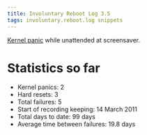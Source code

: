 ```yaml
---
title: Involuntary Reboot Log 3.5
tags: involuntary.reboot.log snippets
---
```


[Kernel panic](/wiki/Kernel_panic) while unattended at screensaver.

# Statistics so far

-   Kernel panics: 2
-   Hard resets: 3
-   Total failures: 5
-   Start of recording keeping: 14 March 2011
-   Total days to date: 99 days
-   Average time between failures: 19.8 days
